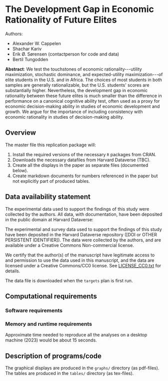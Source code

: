 # The Development Gap in Economic Rationality of Future Elites
Authors:

- Alexander W. Cappelen
- Shachar Kariv
- Erik Ø. Sørensen (contactperson for code and data)
- Bertil Tungodden

**Abstract**: We test the touchstones of economic rationality---utility
maximization, stochastic dominance, and expected-utility maximization---of elite
students in the U.S. and in Africa. The choices of most students in both samples
are generally rationalizable, but the U.S. students' scores are substantially
higher. Nevertheless, the development gap in economic rationality between these
future elites is much smaller than the difference in performance on a canonical
cognitive ability test, often used as a proxy for economic decision-making
ability in studies of economic development and growth. We argue for the
importance of including consistency with economic rationality in studies of
decision-making ability.


## Overview

The master file this replication package will:

1. Install the required versions of the necessary `R` packages from CRAN.
2. Downloads the necessary datafiles from Harvard Dataverse (TBC).
3. Create all the displays in the paper as separate files (documented below).
4. Create markdown documents for numbers referenced in the paper but not explicitly part of produced tables.




## Data availability statement

The experimental data used to support the findings of this study were collected
by the authors. All data, with documentation, have been deposited in the public
domain at Harvard Dataverse:


The experimental and survey data used to support the findings of this study have
been deposited in the Harvard Dataverse repository ([DOI or OTHER PERSISTENT IDENTIFIER]).
The data were collected by the authors, and are available under a Creative
Commons Non-commercial license.

We certify that the author(s) of the manuscript have legitimate access to and permission to use the data used in this manuscript, and the data are licensed under a Creative Commons/CC0 license. See [LICENSE_CC0.txt](LICENSE_CC0.txt) for details.

The data file is downloaded when the `targets` plan is first run.


## Computational requirements

### Software requirements

### Memory and runtime requirements

Approximate time needed to reproduce all the analyses on a desktop machine (2023) 
would be about 15 seconds.


## Description of programs/code

The graphical displays are produced in the `graphs/` directory (as pdf-files). The tables are
produced in the `tables/` directory (as tex-files). 
